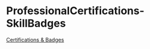 # ProfessionalCertifications-SkillBadges
[Certifications & Badges](https://www.credly.com/users/joshua-ortiz-rosales)
